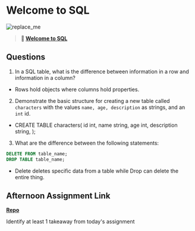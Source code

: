 # Welcome to SQL

![replace_me](https://codeworks.blob.core.windows.net/public/assets/img/illustrations/placeholder.svg)

> **📖 [Welcome to SQL](https://codeworksacademy.com/fs-student-guide/resources/wk11/01-MySQL-GettingStarted)**

## Questions

1. In a SQL table, what is the difference between information in a row and information in a column?

- Rows hold objects where columns hold properties.

2. Demonstrate the basic structure for creating a new table called `characters` with the values `name, age, description` as strings, and an `int` id.

- CREATE TABLE characters(
  id int,
  name string,
  age int,
  description string,
  );

3. What are the difference between the following statements:

```sql
DELETE FROM table_name;
DROP TABLE table_name;
```

- Delete deletes specific data from a table while Drop can delete the entire thing.

## Afternoon Assignment Link

**[Repo](https://github.com/Jakeepaulin/<ASSIGNMENT_REPO>)**

Identify at least 1 takeaway from today's assignment
